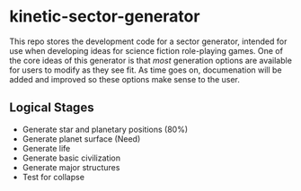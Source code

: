 # kinetic-sector-generator

This repo stores the development code for a sector generator, intended for use when developing ideas for science fiction role-playing games. One of the core ideas of this generator is that *most* generation options are available for users to modify as they see fit. As time goes on, documenation will be added and improved so these options make sense to the user.

## Logical Stages

 - Generate star and planetary positions (80%)
 - Generate planet surface (Need)
 - Generate life
 - Generate basic civilization
 - Generate major structures
 - Test for collapse
